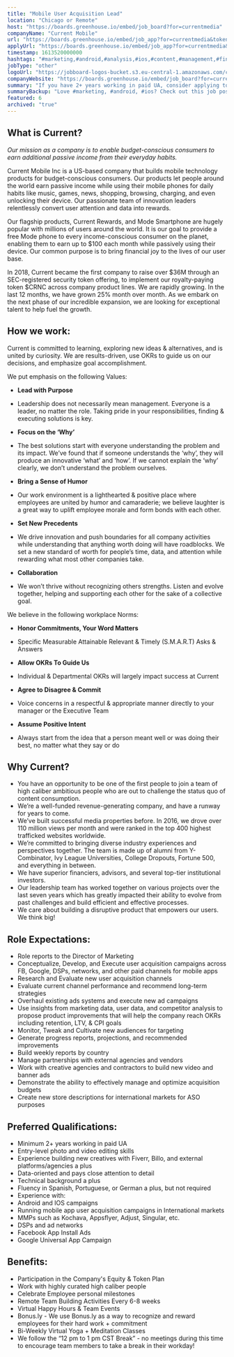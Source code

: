 ```yaml
---
title: "Mobile User Acquisition Lead"
location: "Chicago or Remote"
host: "https://boards.greenhouse.io/embed/job_board?for=currentmedia"
companyName: "Current Mobile"
url: "https://boards.greenhouse.io/embed/job_app?for=currentmedia&token=4893232002"
applyUrl: "https://boards.greenhouse.io/embed/job_app?for=currentmedia&token=4893232002#app"
timestamp: 1613520000000
hashtags: "#marketing,#android,#analysis,#ios,#content,#management,#finance,#office,#German,#monitoring"
jobType: "other"
logoUrl: "https://jobboard-logos-bucket.s3.eu-central-1.amazonaws.com/current-mobile"
companyWebsite: "https://boards.greenhouse.io/embed/job_board?for=currentmedia"
summary: "If you have 2+ years working in paid UA, consider applying to Current Mobile's job post for a new Mobile User Acquisition Lead."
summaryBackup: "Love #marketing, #android, #ios? Check out this job post!"
featured: 6
archived: "true"
---
```


## What is Current?

_Our mission as a company is to enable budget-conscious consumers to earn additional passive income from their everyday habits._

Current Mobile Inc is a US-based company that builds mobile technology products for budget-conscious consumers. Our products let people around the world earn passive income while using their mobile phones for daily habits like music, games, news, shopping, browsing, charging, and even unlocking their device. Our passionate team of innovation leaders relentlessly convert user attention and data into rewards. 

Our flagship products, Current Rewards, and Mode Smartphone are hugely popular with millions of users around the world. It is our goal to provide a free Mode phone to every income-conscious consumer on the planet, enabling them to earn up to $100 each month while passively using their device. Our common purpose is to bring financial joy to the lives of our user base.

In 2018, Current became the first company to raise over $36M through an SEC-registered security token offering, to implement our royalty-paying token $CRNC across company product lines. We are rapidly growing. In the last 12 months, we have grown 25% month over month. As we embark on the next phase of our incredible expansion, we are looking for exceptional talent to help fuel the growth.

## How we work:

Current is committed to learning, exploring new ideas & alternatives, and is united by curiosity. We are results-driven, use OKRs to guide us on our decisions, and emphasize goal accomplishment.

We put emphasis on the following Values:

*   **Lead with Purpose**

*   Leadership does not necessarily mean management. Everyone is a leader, no matter the role. Taking pride in your responsibilities, finding & executing solutions is key.

*   **Focus on the ‘Why’**

*   The best solutions start with everyone understanding the problem and its impact. We’ve found that if someone understands the ‘why’, they will produce an innovative ‘what’ and ‘how’. If we cannot explain the ‘why’ clearly, we don’t understand the problem ourselves.

*   **Bring a Sense of Humor**

*   Our work environment is a lighthearted & positive place where employees are united by humor and camaraderie; we believe laughter is a great way to uplift employee morale and form bonds with each other.

*   **Set New Precedents**

*   We drive innovation and push boundaries for all company activities while understanding that anything worth doing will have roadblocks. We set a new standard of worth for people’s time, data, and attention while rewarding what most other companies take.

*   **Collaboration**

*   We won’t thrive without recognizing others strengths. Listen and evolve together, helping and supporting each other for the sake of a collective goal.

We believe in the following workplace Norms:

*   **Honor Commitments, Your Word Matters**

*   Specific Measurable Attainable Relevant & Timely (S.M.A.R.T) Asks & Answers

*   **Allow OKRs To Guide Us**

*   Individual & Departmental OKRs will largely impact success at Current

*   **Agree to Disagree & Commit**

*   Voice concerns in a respectful & appropriate manner directly to your manager or the Executive Team

*   **Assume Positive Intent**

*   Always start from the idea that a person meant well or was doing their best, no matter what they say or do

## Why Current? 

*   You have an opportunity to be one of the first people to join a team of high caliber ambitious people who are out to challenge the status quo of content consumption. 
*   We’re a well-funded revenue-generating company, and have a runway for years to come.
*   We’ve built successful media properties before. In 2016, we drove over 110 million views per month and were ranked in the top 400 highest trafficked websites worldwide.
*   We’re committed to bringing diverse industry experiences and perspectives together. The team is made up of alumni from Y-Combinator, Ivy League Universities, College Dropouts, Fortune 500, and everything in between.
*   We have superior financiers, advisors, and several top-tier institutional investors.
*   Our leadership team has worked together on various projects over the last seven years which has greatly impacted their ability to evolve from past challenges and build efficient and effective processes.
*   We care about building a disruptive product that empowers our users. We think big!

## Role Expectations: 

*   Role reports to the Director of Marketing
*   Conceptualize, Develop, and Execute user acquisition campaigns across FB, Google, DSPs, networks, and other paid channels for mobile apps
*   Research and Evaluate new user acquisition channels
*   Evaluate current channel performance and recommend long-term strategies
*   Overhaul existing ads systems and execute new ad campaigns
*   Use insights from marketing data, user data, and competitor analysis to propose product improvements that will help the company reach OKRs including retention, LTV, & CPI goals
*   Monitor, Tweak and Cultivate new audiences for targeting 
*   Generate progress reports, projections, and recommended improvements
*   Build weekly reports by country 
*   Manage partnerships with external agencies and vendors 
*   Work with creative agencies and contractors to build new video and banner ads 
*   Demonstrate the ability to effectively manage and optimize acquisition budgets
*   Create new store descriptions for international markets for ASO purposes 

## Preferred Qualifications:

*   Minimum 2+ years working in paid UA
*   Entry-level photo and video editing skills
*   Experience building new creatives with Fiverr, Billo, and external platforms/agencies a plus 
*   Data-oriented and pays close attention to detail
*   Technical background a plus
*   Fluency in Spanish, Portuguese, or German a plus, but not required
*   Experience with:
*   Android and IOS campaigns 
*   Running mobile app user acquisition campaigns in International markets 
*   MMPs such as Kochava, Appsflyer, Adjust, Singular, etc. 
*   DSPs and ad networks 
*   Facebook App Install Ads
*   Google Universal App Campaign 

## Benefits:

*   Participation in the Company's Equity & Token Plan
*   Work with highly curated high caliber people
*   Celebrate Employee personal milestones
*   Remote Team Building Activities Every 6-8 weeks
*   Virtual Happy Hours & Team Events
*   Bonus.ly - We use Bonus.ly as a way to recognize and reward employees for their hard work + commitment 
*   Bi-Weekly Virtual Yoga + Meditation Classes
*   We follow the “12 pm to 1 pm CST Break” - no meetings during this time to encourage team members to take a break in their workday!
